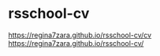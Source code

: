 # rsschool-cv
https://regina7zara.github.io/rsschool-cv/cv
https://regina7zara.github.io/rsschool-cv/
